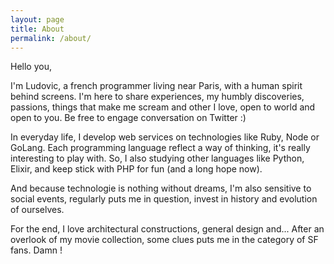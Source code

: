 ```yaml
---
layout: page
title: About
permalink: /about/
---
```


Hello you,

I'm Ludovic, a french programmer living near Paris, with a human spirit behind
screens. I'm here to share experiences, my humbly discoveries, passions, things
that make me scream and other I love, open to world and open to you. Be free to
engage conversation on Twitter :)

In everyday life, I develop web services on technologies like Ruby, Node or
GoLang. Each programming language reflect a way of thinking, it's really
interesting to play with. So, I also studying other languages like Python,
Elixir, and keep stick with PHP for fun (and a long hope now).

And because technologie is nothing without dreams, I'm also sensitive to social
events, regularly puts me in question, invest in history and evolution of
ourselves.

For the end, I love architectural constructions, general design and... After an
overlook of my movie collection, some clues puts me in the category of SF fans.
Damn !

